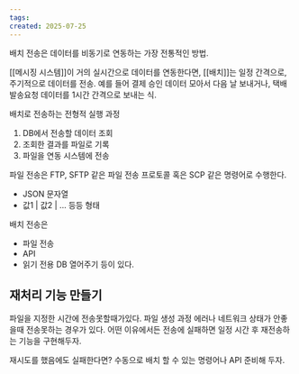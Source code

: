 ```yaml
---
tags: 
created: 2025-07-25
---
```

배치 전송은 데이터를 비동기로 연동하는 가장 전통적인 방법.

[[메시징 시스템]]이 거의 실시간으로 데이터를 연동한다면, [[배치]]는 일정 간격으로, 주기적으로 데이터를 전송. 예를 들어 결제 승인 데이터 모아서 다음 날 보내거나, 택배 발송요청 데이터를 1시간 간격으로 보내는 식.

배치로 전송하는 전형적 실행 과정
1. DB에서 전송할 데이터 조회
2. 조회한 결과를 파일로 기록
3. 파일을 연동 시스템에 전송

파일 전송은 FTP, SFTP 같은 파일 전송 프로토콜 혹은 SCP 같은 명령어로 수행한다.
- JSON 문자열
- 값1 | 값2 | ...
등등 형태

배치 전송은
- 파일 전송
- API
- 읽기 전용 DB 열어주기
등이 있다.

## 재처리 기능 만들기
파일을 지정한 시간에 전송못할때가있다. 파일 생성 과정 에러나 네트워크 상태가 안좋을때 전송못하는 경우가 있다. 어떤 이유에서든 전송에 실패하면 일정 시간 후 재전송하는 기능을 구현해두자.

재시도를 했음에도 실패한다면? 수동으로 배치 할 수 있는 명령어나 API 준비해 두자.
